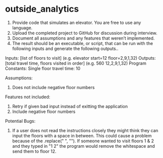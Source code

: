 # outside_analytics
1. Provide code that simulates an elevator. You are free to use any language.
2. Upload the completed project to GitHub for discussion during interview.
3. Document all assumptions and any features that weren’t implemented.
4. The result should be an executable, or script, that can be run with the following inputs and generate the following outputs..

Inputs: [list of floors to visit] (e.g. elevator start=12 floor=2,9,1,32)
Outputs: [total travel time, floors visited in order] (e.g. 560 12,2,9,1,32)
Program Constants: Single floor travel time: 10

Assumptions:
1. Does not include negative floor numbers

Features not included:
1. Retry if given bad input instead of exitting the application
2. Include negative floor numbers

Potential Bugs:
1. If a user does not read the instructions closely they might think they can input the floors with a space in between. This could cause a problem because of the .replace(" ", ""). If someone wanted to visit floors 1 & 2 and they typed in "1 2" the program would remove the whitespace and send them to floor 12.
